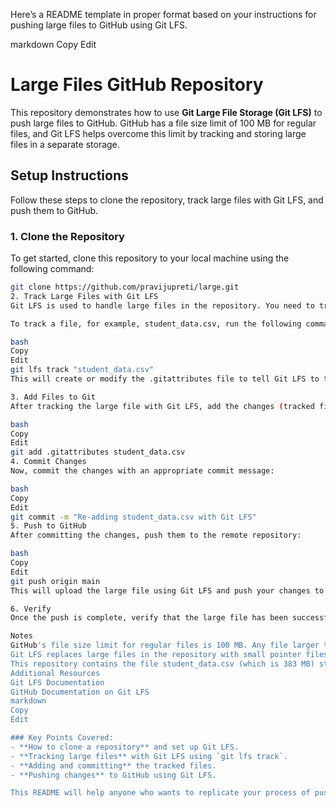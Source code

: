Here’s a README template in proper format based on your instructions for pushing large files to GitHub using Git LFS.

markdown
Copy
Edit
# Large Files GitHub Repository

This repository demonstrates how to use **Git Large File Storage (Git LFS)** to push large files to GitHub. GitHub has a file size limit of 100 MB for regular files, and Git LFS helps overcome this limit by tracking and storing large files in a separate storage.

## Setup Instructions

Follow these steps to clone the repository, track large files with Git LFS, and push them to GitHub.

### 1. Clone the Repository

To get started, clone this repository to your local machine using the following command:

```bash
git clone https://github.com/pravijupreti/large.git
2. Track Large Files with Git LFS
Git LFS is used to handle large files in the repository. You need to track the large files before committing them.

To track a file, for example, student_data.csv, run the following command:

bash
Copy
Edit
git lfs track "student_data.csv"
This will create or modify the .gitattributes file to tell Git LFS to track the specified files.

3. Add Files to Git
After tracking the large file with Git LFS, add the changes (tracked files and .gitattributes file) to the staging area:

bash
Copy
Edit
git add .gitattributes student_data.csv
4. Commit Changes
Now, commit the changes with an appropriate commit message:

bash
Copy
Edit
git commit -m "Re-adding student_data.csv with Git LFS"
5. Push to GitHub
After committing the changes, push them to the remote repository:

bash
Copy
Edit
git push origin main
This will upload the large file using Git LFS and push your changes to GitHub.

6. Verify
Once the push is complete, verify that the large file has been successfully uploaded to GitHub under the LFS storage. The file will not be stored directly in the repository but will be handled by Git LFS.

Notes
GitHub's file size limit for regular files is 100 MB. Any file larger than this will need to be managed using Git LFS.
Git LFS replaces large files in the repository with small pointer files, and the actual files are stored in separate Git LFS servers.
This repository contains the file student_data.csv (which is 383 MB) stored using Git LFS.
Additional Resources
Git LFS Documentation
GitHub Documentation on Git LFS
markdown
Copy
Edit

### Key Points Covered:
- **How to clone a repository** and set up Git LFS.
- **Tracking large files** with Git LFS using `git lfs track`.
- **Adding and committing** the tracked files.
- **Pushing changes** to GitHub using Git LFS.

This README will help anyone who wants to replicate your process of pushing large files to GitHub 